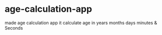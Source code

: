 # age-calculation-app
made age calculation app it calculate age in years months days minutes &amp; Seconds
